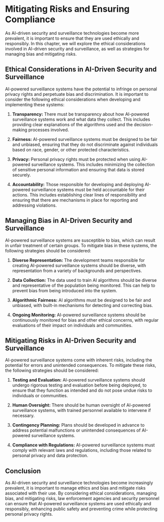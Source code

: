 Mitigating Risks and Ensuring Compliance
====================================================================================================================

As AI-driven security and surveillance technologies become more prevalent, it is important to ensure that they are used ethically and responsibly. In this chapter, we will explore the ethical considerations involved in AI-driven security and surveillance, as well as strategies for managing bias and mitigating risks.

Ethical Considerations in AI-Driven Security and Surveillance
-------------------------------------------------------------

AI-powered surveillance systems have the potential to infringe on personal privacy rights and perpetuate bias and discrimination. It is important to consider the following ethical considerations when developing and implementing these systems:

1. **Transparency:** There must be transparency about how AI-powered surveillance systems work and what data they collect. This includes providing clear explanations of the algorithms used and the decision-making processes involved.

2. **Fairness:** AI-powered surveillance systems must be designed to be fair and unbiased, ensuring that they do not discriminate against individuals based on race, gender, or other protected characteristics.

3. **Privacy:** Personal privacy rights must be protected when using AI-powered surveillance systems. This includes minimizing the collection of sensitive personal information and ensuring that data is stored securely.

4. **Accountability:** Those responsible for developing and deploying AI-powered surveillance systems must be held accountable for their actions. This includes establishing clear lines of responsibility and ensuring that there are mechanisms in place for reporting and addressing violations.

Managing Bias in AI-Driven Security and Surveillance
----------------------------------------------------

AI-powered surveillance systems are susceptible to bias, which can result in unfair treatment of certain groups. To mitigate bias in these systems, the following strategies should be considered:

1. **Diverse Representation:** The development teams responsible for creating AI-powered surveillance systems should be diverse, with representation from a variety of backgrounds and perspectives.

2. **Data Collection:** The data used to train AI algorithms should be diverse and representative of the population being monitored. This can help to prevent bias from being introduced into the system.

3. **Algorithmic Fairness:** AI algorithms must be designed to be fair and unbiased, with built-in mechanisms for detecting and correcting bias.

4. **Ongoing Monitoring:** AI-powered surveillance systems should be continuously monitored for bias and other ethical concerns, with regular evaluations of their impact on individuals and communities.

Mitigating Risks in AI-Driven Security and Surveillance
-------------------------------------------------------

AI-powered surveillance systems come with inherent risks, including the potential for errors and unintended consequences. To mitigate these risks, the following strategies should be considered:

1. **Testing and Evaluation:** AI-powered surveillance systems should undergo rigorous testing and evaluation before being deployed, to ensure that they function as intended and do not pose undue risks to individuals or communities.

2. **Human Oversight:** There should be human oversight of AI-powered surveillance systems, with trained personnel available to intervene if necessary.

3. **Contingency Planning:** Plans should be developed in advance to address potential malfunctions or unintended consequences of AI-powered surveillance systems.

4. **Compliance with Regulations:** AI-powered surveillance systems must comply with relevant laws and regulations, including those related to personal privacy and data protection.

Conclusion
----------

As AI-driven security and surveillance technologies become increasingly prevalent, it is important to manage ethics and bias and mitigate risks associated with their use. By considering ethical considerations, managing bias, and mitigating risks, law enforcement agencies and security personnel can ensure that AI-powered surveillance systems are used ethically and responsibly, enhancing public safety and preventing crime while protecting personal privacy rights.
